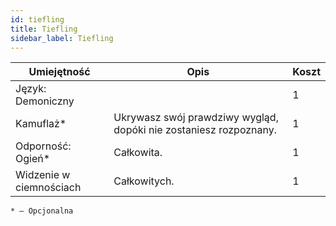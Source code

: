 ```yaml
---
id: tiefling
title: Tiefling
sidebar_label: Tiefling
---
```


| Umiejętność | Opis | Koszt |
|-------------|------|---|
| Język: Demoniczny || 1 |
| Kamuflaż* | Ukrywasz swój prawdziwy wygląd, dopóki nie zostaniesz rozpoznany. | 1 |
| Odporność: Ogień* | Całkowita. | 1 |
| Widzenie w ciemnościach | Całkowitych. | 1 |

```
* – Opcjonalna
```